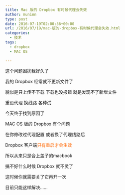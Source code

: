 ```yaml
---
title: Mac 版的 Dropbox 有时候代理会失效
author: muninn
type: post
date: 2016-07-19T02:00:56+00:00
url: /2016/07/19/mac-版的-dropbox-有时候代理会失效.html
categories:
  - 技术
tags:
  - dropbox
  - MAC OS

---
```

这个问题困扰我好久了
  
我的 Dropbox 经常就不更新文件了
  
貌似是只上传不下载 下载也没报错 就是发现不了新增文件
  
重设代理 换线路 各种试



今天终于找到原因了
  
MAC OS 版的 Dropbox 有个问题
  
在你修改过代理配置 或者换了代理线路后
  
Dropbox 客户端<span style="color: #ff6600;">只有重启才会生效</span>

所以从来只是合上盖子的macbook
  
搞不好什么时候 Dropbox 就不灵了
  
这时候你就需要关了它再开一次

目前只能这样解决……